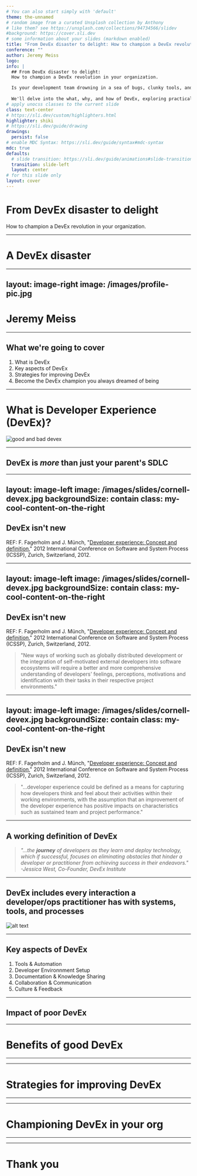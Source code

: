 ```yaml
---
# You can also start simply with 'default'
theme: the-unnamed
# random image from a curated Unsplash collection by Anthony
# like them? see https://unsplash.com/collections/94734566/slidev
#background: https://cover.sli.dev
# some information about your slides (markdown enabled)
title: "From DevEx disaster to delight: How to champion a DevEx revolution in your organization."
conference: ""
author: Jeremy Meiss
logo: 
info: |
  ## From DevEx disaster to delight: 
  How to champion a DevEx revolution in your organization.

  Is your development team drowning in a sea of bugs, clunky tools, and morale-sapping processes? Are you tired of hearing your developers utter phrases like "I hate this deployment process" and "This codebase is a crime against humanity"? Well, fret no more! This talk will be your hilarious and informative guide to transforming your organization's Developer Experience (DevEx) from a disaster zone to a developer utopia.
  
  We'll delve into the what, why, and how of DevEx, exploring practical strategies you can implement to make your developers' lives easier and more productive. We'll cover everything from tooling and automation to fostering a culture of collaboration and feedback. By the end of this talk, you'll be armed with the knowledge and practical tips to become a DevEx champion in your organization
# apply unocss classes to the current slide
class: text-center
# https://sli.dev/custom/highlighters.html
highlighter: shiki
# https://sli.dev/guide/drawing
drawings:
  persist: false
# enable MDC Syntax: https://sli.dev/guide/syntax#mdc-syntax
mdc: true
defaults:
  # slide transition: https://sli.dev/guide/animations#slide-transitions
  transition: slide-left
  layout: center
# for this slide only
layout: cover
---
```


# From DevEx disaster to delight

How to champion a DevEx revolution in your organization.

<!--
The last comment block of each slide will be treated as slide notes. It will be visible and editable in Presenter Mode along with the slide. [Read more in the docs](https://sli.dev/guide/syntax.html#notes)
-->

---

# A DevEx disaster

<!--
We've all had that experience with a developer experience that was a disaster. It could be the worst deployment process you've ever seen, or the most painful codebase you've ever had to work with, or documentation that's so confusing it makes your head spin. Maybe it's a combination of all of these things, and it's enough to make you want to scream. 
-->

---
layout: image-right
image: /images/profile-pic.jpg
---

# Jeremy Meiss

<div class='flex items-center h-full'>
  <div class="grid grid-cols-2 gap-4">
    <card title='Co-Founder, Consultant' imagePath='/images/devexInstitute-whiteLogo.png' imageAlt='DevEx Institute logo'></card>
    <card title='Organizer' imagePath='./images/dodkc-logo.png' imageAlt='RxJS Logo'></card>
  </div>
</div>


<!--

-->

---

## What we're going to cover

1. What is DevEx
2. Key aspects of DevEx
3. Strategies for improving DevEx
4. Become the DevEx champion you always dreamed of being

<!--
Over the next 30 minutes, we'll cover the following topics:
-->

---

# What is Developer Experience (DevEx)?

![good and bad devex](/images/slides/good-and-bad-devex.jpeg)

<!--
From the simplicity of the setup process to the complexity of solving production issues, DevEx directly impacts developer productivity, satisfaction, and ultimately, the quality of the products they build and use.
-->

---

## DevEx is _more_ than just your parent's SDLC

<!--
DevEx is an integral part of the entire development lifecycle, as a direct result of the choice of development tools, technologies, and platforms. That means that the ease of use, reliability, how accessible and understandable documentation, how efficient the build processes are, the effectiveness of testing frameworks, and the smoothness of deployment procedures all have an impact on the overall dev experience.
-->

---
layout: image-left
image: /images/slides/cornell-devex.jpg
backgroundSize: contain
class: my-cool-content-on-the-right
---

## DevEx isn't new

REF: F. Fagerholm and J. Münch, "[Developer experience: Concept and definition](https://ieeexplore.ieee.org/document/6225984?arnumber=6225984)," 2012 International Conference on Software and System Process (ICSSP), Zurich, Switzerland, 2012.

<!--
But DevEx isn't a new thing. The first mention of "developer experience" as a concept was in a paper was presented at the June IEEE 2012 International Conference on Software and System Process in Zurich. There are references in the paper going back to 1985 that deal with "programmer performance and the effects of the workplace." A few things stand out in this paper, which is a really great read.
-->

---
layout: image-left
image: /images/slides/cornell-devex.jpg
backgroundSize: contain
class: my-cool-content-on-the-right
---

## DevEx isn't new

REF: F. Fagerholm and J. Münch, "[Developer experience: Concept and definition](https://ieeexplore.ieee.org/document/6225984?arnumber=6225984)," 2012 International Conference on Software and System Process (ICSSP), Zurich, Switzerland, 2012.

>"New ways of working such as globally distributed development or the integration of self-motivated external developers into software ecosystems will require a better and more comprehensive understanding of developers' feelings, perceptions, motivations and identification with their tasks in their respective project environments."

---
layout: image-left
image: /images/slides/cornell-devex.jpg
backgroundSize: contain
class: my-cool-content-on-the-right
---

## DevEx isn't new

REF: F. Fagerholm and J. Münch, "[Developer experience: Concept and definition](https://ieeexplore.ieee.org/document/6225984?arnumber=6225984)," 2012 International Conference on Software and System Process (ICSSP), Zurich, Switzerland, 2012.

>"...developer experience could be defined as a means for capturing how developers think and feel about their activities within their working environments, with the assumption that an improvement of the developer experience has positive impacts on characteristics such as sustained team and project performance."

<!--
The second was this line, that DevEx could be a means for capturing how devs think and feel about their activities at work, and that improving their experience impacts things like sustained team and project performance.

So all of this interest in DevEx isn't a new concept - but is largely driven by companies trying to sell you something, from the top down, with very little (if any) focus on developers themselves. We've all been there - we've been told we need to adopt a new way of working, and then had some new tool from some friend on the C-Suite who says that by simply using it, we'll be happier, more productive, and instantly a 10x engineer. Meanwhile, you've used it before and it's shit.
-->

---

## A working definition of DevEx

>_"...the **journey** of developers as they learn and deploy technology, which if successful, focuses on eliminating obstacles that hinder a developer or practitioner from achieving success in their endeavors."  
> -Jessica West, Co-Founder, DevEx Institute_

<!--
Let's start with a definition of DevEx - DevEx is the journey of developers as they learn and deploy technology. When successful, it focuses on eliminating obstacles that hinder a developer or practitioner from achieving success in their endeavors.
-->

---

## DevEx includes every interaction a developer/ops practitioner has with systems, tools, and processes  

![alt text](/images/slides/ui-ux-qa.gif)

<!-- 
it is about every interaction a developer or ops practitioner has with systems, tools, and processes. And we've see an evolution in Developer Experience over the years.

-->

---

## Key aspects of DevEx

1. Tools & Automation
2. Developer Environnment Setup
3. Documentation & Knowledge Sharing
4. Collaboration & Communication
5. Culture & Feedback

<!--
Tools & Automation (code editors, version control, deployment pipelines)
Development Environment Setup (streamlined onboarding, consistent configurations)
Documentation & Knowledge Sharing (clear, up-to-date documentation, easy access to resources)
Collaboration & Communication (efficient communication channels, knowledge-sharing platforms, code reviews)
Culture & Feedback (positive work environment, opportunities for feedback and growth)

-->

---

## Impact of poor DevEx

<!--

-->

---

# Benefits of good DevEx

<!--

-->

---



<!--

-->

---

# Strategies for improving DevEx

<!--

-->

---


<!--

-->

---

# Championing DevEx in your org

<!--

-->

---



<!--

-->

---

# Thank you

<!--

-->

